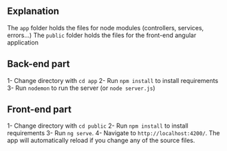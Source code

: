 ## Explanation
The `app` folder holds the files for node modules (controllers, services, errors...) 
The `public` folder holds the files for the front-end angular application

## Back-end part
1- Change directory with `cd app`
2- Run `npm install` to install requirements
3- Run `nodemon` to run the server (or `node server.js`)

## Front-end part
1- Change directory with `cd public`
2- Run `npm install` to install requirements 
3- Run `ng serve`. 
4- Navigate to `http://localhost:4200/`. The app will automatically reload if you change any of the source files.

